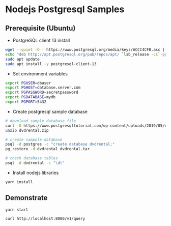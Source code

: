 # Nodejs Postgresql Samples

## Prerequisite (Ubuntu)

- PostgreSQL client 13 install

```bash
wget --quiet -O - https://www.postgresql.org/media/keys/ACCC4CF8.asc | sudo apt-key add -
echo "deb http://apt.postgresql.org/pub/repos/apt/ `lsb_release -cs`-pgdg main" |sudo tee  /etc/apt/sources.list.d/pgdg.list
sudo apt update
sudo apt install -y postgresql-client-13
```

- Set environment variables

```bash
export PGUSER=dbuser
export PGHOST=database.server.com
export PGPASSWORD=secretpassword
export PGDATABASE=mydb
export PGPORT=5432
```

- Create postgresql sample database

```bash
# download sample database file
curl -O https://www.postgresqltutorial.com/wp-content/uploads/2019/05/dvdrental.zip
unzip dvdrental.zip

# create sampole database
psql -d postgres -c "create database dvdrental;"
pg_restore -d dvdrental dvdrental.tar

# check database tables
psql -d dvdrental -c "\dt"
```

- Install nodejs libraries

```bash
yarn install
```

## Demonstrate

```bash
yarn start

curl http://localhost:8080/v1/query
```

